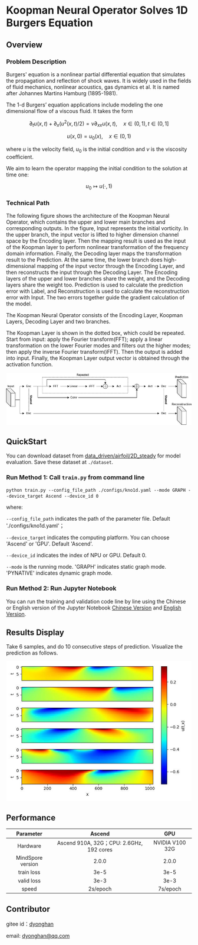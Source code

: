 # Koopman Neural Operator Solves 1D Burgers Equation

## Overview

### Problem Description

Burgers' equation is a nonlinear partial differential equation that simulates the propagation and
reflection of shock waves. It is widely used in the fields of fluid mechanics, nonlinear acoustics,
gas dynamics et al. It is named after Johannes Martins Hamburg (1895-1981).

The 1-d Burgers’ equation applications include modeling the one dimensional flow of a viscous fluid.
It takes the form

$$
\partial_t u(x, t)+\partial_x (u^2(x, t)/2)=\nu \partial_{xx} u(x, t), \quad x \in(0,1), t \in(0, 1]
$$

$$
u(x, 0)=u_0(x), \quad x \in(0,1)
$$

where $u$ is the velocity field, $u_0$ is the initial condition and $\nu$ is the viscosity coefficient.

We aim to learn the operator mapping the initial condition to the solution at time one:

$$
u_0 \mapsto u(\cdot, 1)
$$

### Technical Path

The following figure shows the architecture of the Koopman Neural Operator, which contains the upper and lower main branches and corresponding outputs. In the figure, Input represents the initial vorticity. In the upper branch, the input vector is lifted to higher dimension channel space by the Encoding layer. Then the mapping result is used as the input of the Koopman layer to perform nonlinear transformation of the frequency domain information. Finally, the Decoding layer maps the transformation result to the Prediction. At the same time, the lower branch does high-dimensional mapping of the input vector through the Encoding Layer, and then reconstructs the input through the Decoding Layer. The Encoding layers of the upper and lower branches share the weight, and the Decoding layers share the weight too. Prediction is used to calculate the prediction error with Label, and Reconstruction is used to calculate the reconstruction error with Input. The two errors together guide the gradient calculation of the model.

The Koopman Neural Operator consists of the Encoding Layer, Koopman Layers, Decoding Layer and two branches.

The Koopman Layer is shown in the dotted box, which could be repeated. Start from input: apply the Fourier transform(FFT); apply a linear transformation on the lower Fourier modes and filters out the higher modes; then apply the inverse Fourier transform(iFFT). Then the output is added into input. Finally, the Koopman Layer output vector is obtained through the activation function.

![Koopman Layer structure](images/kno.jpg)

## QuickStart

You can download dataset from [data_driven/airfoil/2D_steady](https://download.mindspore.cn/mindscience/mindflow/dataset/applications/data_driven/airfoil/2D_steady/) for model evaluation. Save these dataset at `./dataset`.

### Run Method 1: Call `train.py` from command line

```shell
python train.py --config_file_path ./configs/kno1d.yaml --mode GRAPH --device_target Ascend --device_id 0
```

where:

`--config_file_path` indicates the path of the parameter file. Default './configs/kno1d.yaml'；

`--device_target` indicates the computing platform. You can choose 'Ascend' or 'GPU'. Default 'Ascend'.

`--device_id` indicates the index of NPU or GPU. Default 0.

`--mode` is the running mode. 'GRAPH' indicates static graph mode. 'PYNATIVE' indicates dynamic graph mode.

### Run Method 2: Run Jupyter Notebook

You can run the training and validation code line by line using the Chinese or English version of the Jupyter Notebook [Chinese Version](.KNO1D_CN.ipynb) and [English Version](.KNO1D.ipynb).

## Results Display

Take 6 samples, and do 10 consecutive steps of prediction. Visualize the prediction as follows.

![KNO Solves Burgers Equation](images/result.jpg)

## Performance

|     Parameter     |                  Ascend                  |       GPU       |
| :---------------: | :--------------------------------------: | :-------------: |
|     Hardware      | Ascend 910A, 32G；CPU: 2.6GHz, 192 cores | NVIDIA V100 32G |
| MindSpore version |                  2.0.0                   |      2.0.0      |
|    train loss     |                   3e-5                   |      3e-5       |
|    valid loss     |                   3e-3                   |      3e-3       |
|       speed       |                 2s/epoch                 |    7s/epoch     |

## Contributor

gitee id：[dyonghan](https://gitee.com/dyonghan)

email: dyonghan@qq.com
